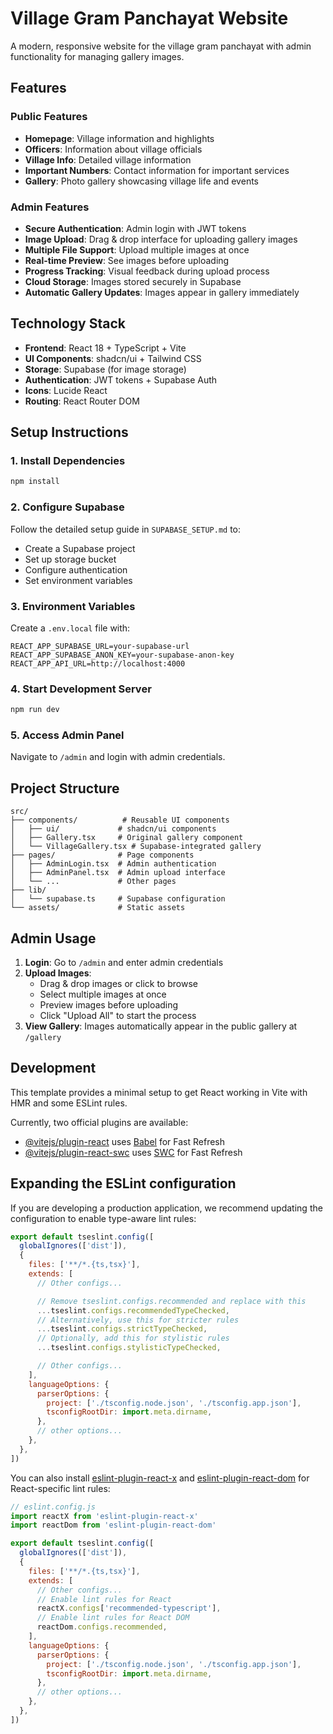 # Village Gram Panchayat Website

A modern, responsive website for the village gram panchayat with admin functionality for managing gallery images.

## Features

### Public Features
- **Homepage**: Village information and highlights
- **Officers**: Information about village officials
- **Village Info**: Detailed village information
- **Important Numbers**: Contact information for important services
- **Gallery**: Photo gallery showcasing village life and events

### Admin Features
- **Secure Authentication**: Admin login with JWT tokens
- **Image Upload**: Drag & drop interface for uploading gallery images
- **Multiple File Support**: Upload multiple images at once
- **Real-time Preview**: See images before uploading
- **Progress Tracking**: Visual feedback during upload process
- **Cloud Storage**: Images stored securely in Supabase
- **Automatic Gallery Updates**: Images appear in gallery immediately

## Technology Stack

- **Frontend**: React 18 + TypeScript + Vite
- **UI Components**: shadcn/ui + Tailwind CSS
- **Storage**: Supabase (for image storage)
- **Authentication**: JWT tokens + Supabase Auth
- **Icons**: Lucide React
- **Routing**: React Router DOM

## Setup Instructions

### 1. Install Dependencies
```bash
npm install
```

### 2. Configure Supabase
Follow the detailed setup guide in `SUPABASE_SETUP.md` to:
- Create a Supabase project
- Set up storage bucket
- Configure authentication
- Set environment variables

### 3. Environment Variables
Create a `.env.local` file with:
```env
REACT_APP_SUPABASE_URL=your-supabase-url
REACT_APP_SUPABASE_ANON_KEY=your-supabase-anon-key
REACT_APP_API_URL=http://localhost:4000
```

### 4. Start Development Server
```bash
npm run dev
```

### 5. Access Admin Panel
Navigate to `/admin` and login with admin credentials.

## Project Structure

```
src/
├── components/          # Reusable UI components
│   ├── ui/             # shadcn/ui components
│   ├── Gallery.tsx     # Original gallery component
│   └── VillageGallery.tsx # Supabase-integrated gallery
├── pages/              # Page components
│   ├── AdminLogin.tsx  # Admin authentication
│   ├── AdminPanel.tsx  # Admin upload interface
│   └── ...             # Other pages
├── lib/
│   └── supabase.ts     # Supabase configuration
└── assets/             # Static assets
```

## Admin Usage

1. **Login**: Go to `/admin` and enter admin credentials
2. **Upload Images**: 
   - Drag & drop images or click to browse
   - Select multiple images at once
   - Preview images before uploading
   - Click "Upload All" to start the process
3. **View Gallery**: Images automatically appear in the public gallery at `/gallery`

## Development

This template provides a minimal setup to get React working in Vite with HMR and some ESLint rules.

Currently, two official plugins are available:

- [@vitejs/plugin-react](https://github.com/vitejs/vite-plugin-react/blob/main/packages/plugin-react) uses [Babel](https://babeljs.io/) for Fast Refresh
- [@vitejs/plugin-react-swc](https://github.com/vitejs/vite-plugin-react/blob/main/packages/plugin-react-swc) uses [SWC](https://swc.rs/) for Fast Refresh

## Expanding the ESLint configuration

If you are developing a production application, we recommend updating the configuration to enable type-aware lint rules:

```js
export default tseslint.config([
  globalIgnores(['dist']),
  {
    files: ['**/*.{ts,tsx}'],
    extends: [
      // Other configs...

      // Remove tseslint.configs.recommended and replace with this
      ...tseslint.configs.recommendedTypeChecked,
      // Alternatively, use this for stricter rules
      ...tseslint.configs.strictTypeChecked,
      // Optionally, add this for stylistic rules
      ...tseslint.configs.stylisticTypeChecked,

      // Other configs...
    ],
    languageOptions: {
      parserOptions: {
        project: ['./tsconfig.node.json', './tsconfig.app.json'],
        tsconfigRootDir: import.meta.dirname,
      },
      // other options...
    },
  },
])
```

You can also install [eslint-plugin-react-x](https://github.com/Rel1cx/eslint-react/tree/main/packages/plugins/eslint-plugin-react-x) and [eslint-plugin-react-dom](https://github.com/Rel1cx/eslint-react/tree/main/packages/plugins/eslint-plugin-react-dom) for React-specific lint rules:

```js
// eslint.config.js
import reactX from 'eslint-plugin-react-x'
import reactDom from 'eslint-plugin-react-dom'

export default tseslint.config([
  globalIgnores(['dist']),
  {
    files: ['**/*.{ts,tsx}'],
    extends: [
      // Other configs...
      // Enable lint rules for React
      reactX.configs['recommended-typescript'],
      // Enable lint rules for React DOM
      reactDom.configs.recommended,
    ],
    languageOptions: {
      parserOptions: {
        project: ['./tsconfig.node.json', './tsconfig.app.json'],
        tsconfigRootDir: import.meta.dirname,
      },
      // other options...
    },
  },
])
```
